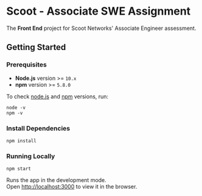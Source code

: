# Scoot - Associate SWE Assignment

The **Front End** project for Scoot Networks' Associate Engineer assessment.

## Getting Started

### Prerequisites

- **Node.js** version >= `10.x`
- **npm** version >= `5.8.0`

To check [node.js](https://nodejs.org/en/) and [npm](https://www.npmjs.com/) versions, run:

```shell
node -v
npm -v
```

### Install Dependencies

```shell
npm install
```

### Running Locally

```shell
npm start
```

Runs the app in the development mode.<br>
Open [http://localhost:3000](http://localhost:3000) to view it in the browser.
